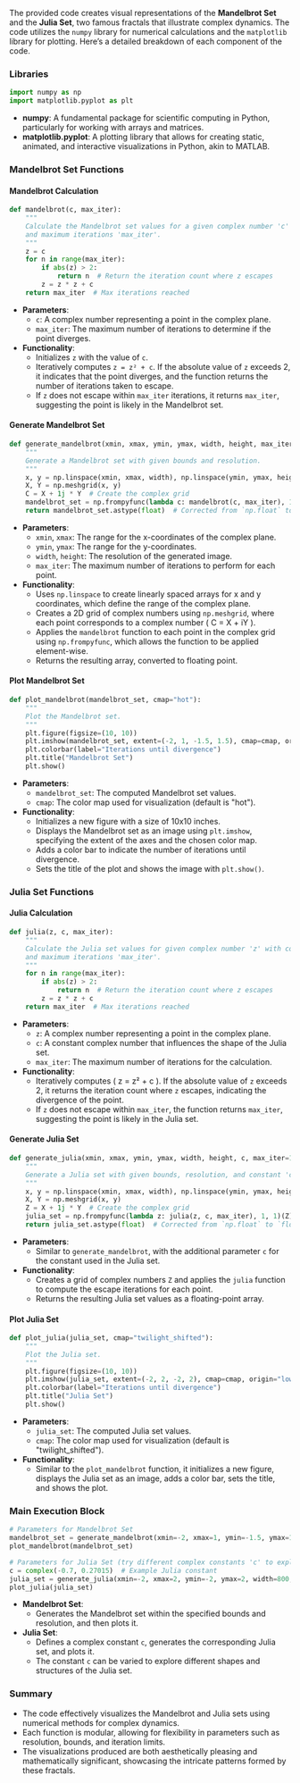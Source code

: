 The provided code creates visual representations of the **Mandelbrot Set** and the **Julia Set**, two famous fractals that illustrate complex dynamics. The code utilizes the `numpy` library for numerical calculations and the `matplotlib` library for plotting. Here’s a detailed breakdown of each component of the code.

### Libraries
```python
import numpy as np
import matplotlib.pyplot as plt
```
- **numpy**: A fundamental package for scientific computing in Python, particularly for working with arrays and matrices.
- **matplotlib.pyplot**: A plotting library that allows for creating static, animated, and interactive visualizations in Python, akin to MATLAB.

### Mandelbrot Set Functions

#### Mandelbrot Calculation
```python
def mandelbrot(c, max_iter):
    """
    Calculate the Mandelbrot set values for a given complex number 'c'
    and maximum iterations 'max_iter'.
    """
    z = c
    for n in range(max_iter):
        if abs(z) > 2:
            return n  # Return the iteration count where z escapes
        z = z * z + c
    return max_iter  # Max iterations reached
```
- **Parameters**:
  - `c`: A complex number representing a point in the complex plane.
  - `max_iter`: The maximum number of iterations to determine if the point diverges.
- **Functionality**:
  - Initializes `z` with the value of `c`.
  - Iteratively computes `z = z² + c`. If the absolute value of `z` exceeds 2, it indicates that the point diverges, and the function returns the number of iterations taken to escape.
  - If `z` does not escape within `max_iter` iterations, it returns `max_iter`, suggesting the point is likely in the Mandelbrot set.

#### Generate Mandelbrot Set
```python
def generate_mandelbrot(xmin, xmax, ymin, ymax, width, height, max_iter=1000):
    """
    Generate a Mandelbrot set with given bounds and resolution.
    """
    x, y = np.linspace(xmin, xmax, width), np.linspace(ymin, ymax, height)
    X, Y = np.meshgrid(x, y)
    C = X + 1j * Y  # Create the complex grid
    mandelbrot_set = np.frompyfunc(lambda c: mandelbrot(c, max_iter), 1, 1)(C)
    return mandelbrot_set.astype(float)  # Corrected from `np.float` to `float`
```
- **Parameters**:
  - `xmin`, `xmax`: The range for the x-coordinates of the complex plane.
  - `ymin`, `ymax`: The range for the y-coordinates.
  - `width`, `height`: The resolution of the generated image.
  - `max_iter`: The maximum number of iterations to perform for each point.
- **Functionality**:
  - Uses `np.linspace` to create linearly spaced arrays for x and y coordinates, which define the range of the complex plane.
  - Creates a 2D grid of complex numbers using `np.meshgrid`, where each point corresponds to a complex number \( C = X + iY \).
  - Applies the `mandelbrot` function to each point in the complex grid using `np.frompyfunc`, which allows the function to be applied element-wise.
  - Returns the resulting array, converted to floating point.

#### Plot Mandelbrot Set
```python
def plot_mandelbrot(mandelbrot_set, cmap="hot"):
    """
    Plot the Mandelbrot set.
    """
    plt.figure(figsize=(10, 10))
    plt.imshow(mandelbrot_set, extent=(-2, 1, -1.5, 1.5), cmap=cmap, origin="lower")
    plt.colorbar(label="Iterations until divergence")
    plt.title("Mandelbrot Set")
    plt.show()
```
- **Parameters**:
  - `mandelbrot_set`: The computed Mandelbrot set values.
  - `cmap`: The color map used for visualization (default is "hot").
- **Functionality**:
  - Initializes a new figure with a size of 10x10 inches.
  - Displays the Mandelbrot set as an image using `plt.imshow`, specifying the extent of the axes and the chosen color map.
  - Adds a color bar to indicate the number of iterations until divergence.
  - Sets the title of the plot and shows the image with `plt.show()`.

### Julia Set Functions

#### Julia Calculation
```python
def julia(z, c, max_iter):
    """
    Calculate the Julia set values for given complex number 'z' with constant 'c'
    and maximum iterations 'max_iter'.
    """
    for n in range(max_iter):
        if abs(z) > 2:
            return n  # Return the iteration count where z escapes
        z = z * z + c
    return max_iter  # Max iterations reached
```
- **Parameters**:
  - `z`: A complex number representing a point in the complex plane.
  - `c`: A constant complex number that influences the shape of the Julia set.
  - `max_iter`: The maximum number of iterations for the calculation.
- **Functionality**:
  - Iteratively computes \( z = z² + c \). If the absolute value of `z` exceeds 2, it returns the iteration count where `z` escapes, indicating the divergence of the point.
  - If `z` does not escape within `max_iter`, the function returns `max_iter`, suggesting the point is likely in the Julia set.

#### Generate Julia Set
```python
def generate_julia(xmin, xmax, ymin, ymax, width, height, c, max_iter=1000):
    """
    Generate a Julia set with given bounds, resolution, and constant 'c'.
    """
    x, y = np.linspace(xmin, xmax, width), np.linspace(ymin, ymax, height)
    X, Y = np.meshgrid(x, y)
    Z = X + 1j * Y  # Create the complex grid
    julia_set = np.frompyfunc(lambda z: julia(z, c, max_iter), 1, 1)(Z)
    return julia_set.astype(float)  # Corrected from `np.float` to `float`
```
- **Parameters**:
  - Similar to `generate_mandelbrot`, with the additional parameter `c` for the constant used in the Julia set.
- **Functionality**:
  - Creates a grid of complex numbers `Z` and applies the `julia` function to compute the escape iterations for each point.
  - Returns the resulting Julia set values as a floating-point array.

#### Plot Julia Set
```python
def plot_julia(julia_set, cmap="twilight_shifted"):
    """
    Plot the Julia set.
    """
    plt.figure(figsize=(10, 10))
    plt.imshow(julia_set, extent=(-2, 2, -2, 2), cmap=cmap, origin="lower")
    plt.colorbar(label="Iterations until divergence")
    plt.title("Julia Set")
    plt.show()
```
- **Parameters**:
  - `julia_set`: The computed Julia set values.
  - `cmap`: The color map used for visualization (default is "twilight_shifted").
- **Functionality**:
  - Similar to the `plot_mandelbrot` function, it initializes a new figure, displays the Julia set as an image, adds a color bar, sets the title, and shows the plot.

### Main Execution Block
```python
# Parameters for Mandelbrot Set
mandelbrot_set = generate_mandelbrot(xmin=-2, xmax=1, ymin=-1.5, ymax=1.5, width=800, height=800, max_iter=1000)
plot_mandelbrot(mandelbrot_set)

# Parameters for Julia Set (try different complex constants 'c' to explore)
c = complex(-0.7, 0.27015)  # Example Julia constant
julia_set = generate_julia(xmin=-2, xmax=2, ymin=-2, ymax=2, width=800, height=800, c=c, max_iter=1000)
plot_julia(julia_set)
```
- **Mandelbrot Set**:
  - Generates the Mandelbrot set within the specified bounds and resolution, and then plots it.
- **Julia Set**:
  - Defines a complex constant `c`, generates the corresponding Julia set, and plots it.
  - The constant `c` can be varied to explore different shapes and structures of the Julia set.

### Summary
- The code effectively visualizes the Mandelbrot and Julia sets using numerical methods for complex dynamics.
- Each function is modular, allowing for flexibility in parameters such as resolution, bounds, and iteration limits.
- The visualizations produced are both aesthetically pleasing and mathematically significant, showcasing the intricate patterns formed by these fractals.
